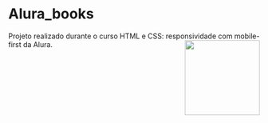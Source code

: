 # Alura_books
Projeto realizado durante o curso HTML e CSS: responsividade com mobile-first da Alura.
 <img align="right" height="150" style="border-radius:px;" src="https://media.discordapp.net/attachments/754409297089134615/999808371098140762/picasion.com_066518888c8826b7612888f2dba5a1a7.gif">
</div>
